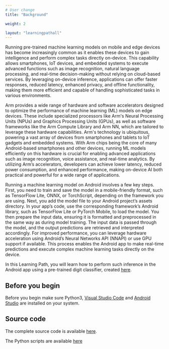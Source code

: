 ```yaml
---
# User change
title: "Background"

weight: 2

layout: "learningpathall"
---
```


Running pre-trained machine learning models on mobile and edge devices has become increasingly common as it enables these devices to gain intelligence and perform complex tasks directly on-device. This capability allows smartphones, IoT devices, and embedded systems to execute advanced functions such as image recognition, natural language processing, and real-time decision-making without relying on cloud-based services. By leveraging on-device inference, applications can offer faster responses, reduced latency, enhanced privacy, and offline functionality, making them more efficient and capable of handling sophisticated tasks in various environments.

Arm provides a wide range of hardware and software accelerators designed to optimize the performance of machine learning (ML) models on edge devices. These include specialized processors like Arm's Neural Processing Units (NPUs) and Graphics Processing Units (GPUs), as well as software frameworks like the Arm Compute Library and Arm NN, which are tailored to leverage these hardware capabilities. Arm's technology is ubiquitous, powering a vast array of devices from smartphones and tablets to IoT gadgets and embedded systems. With Arm chips being the core of many Android-based smartphones and other devices, running ML models efficiently on this hardware is crucial for enabling advanced applications such as image recognition, voice assistance, and real-time analytics. By utilizing Arm’s accelerators, developers can achieve lower latency, reduced power consumption, and enhanced performance, making on-device AI both practical and powerful for a wide range of applications.

Running a machine learning model on Android involves a few key steps. First, you need to train and save the model in a mobile-friendly format, such as TensorFlow Lite, ONNX, or TorchScript, depending on the framework you are using. Next, you add the model file to your Android project’s assets directory. In your app’s code, use the corresponding framework’s Android library, such as TensorFlow Lite or PyTorch Mobile, to load the model. You then prepare the input data, ensuring it is formatted and preprocessed in the same way as during model training. The input data is passed through the model, and the output predictions are retrieved and interpreted accordingly. For improved performance, you can leverage hardware acceleration using Android’s Neural Networks API (NNAPI) or use GPU support if available. This process enables the Android app to make real-time predictions and execute complex machine learning tasks directly on the device.

In this Learning Path, you will learn how to perform such inference in the Android app using a pre-trained digit classifier, created [here](learning-paths/cross-platform/pytorch-digit-classification-training).

## Before you begin
Before you begin make sure Python3, [Visual Studio Code](https://code.visualstudio.com/download) and [Android Studio](https://developer.android.com/studio/install) are installed on your system.

## Source code
The complete source code is available [here](https://github.com/dawidborycki/Arm.PyTorch.MNIST.Inference.git). 

The Python scripts are available [here](https://github.com/dawidborycki/Arm.PyTorch.MNIST.Inference.Python.git)
